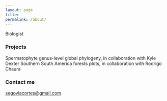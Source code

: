 ```yaml
---
layout: page
title: 
permalink: /about/
---
```


Biologist

### Projects

Spermatophyte genus-level global phylogeny, in collaboration with Kyle Dexter
Southern South America forests plots, in collaboration with Rodrigo Chaura

### Contact me

[segoviacortes@gmail.com](mailto:segoviacortes@gmail.com)
